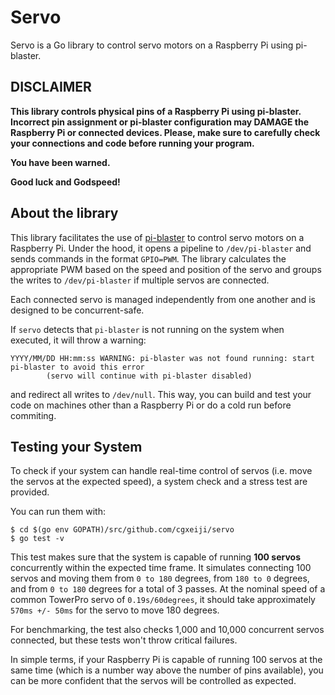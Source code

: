 # Servo

Servo is a Go library to control servo motors on a Raspberry Pi using pi-blaster.

## DISCLAIMER

**This library controls physical pins of a Raspberry Pi using pi-blaster.
Incorrect pin assignment or pi-blaster configuration may DAMAGE the Raspberry
Pi or connected devices.  Please, make sure to carefully check your connections
and code before running your program.**

**You have been warned.**

**Good luck and Godspeed!**

## About the library

This library facilitates the use of
[pi-blaster](https://github.com/sarfata/pi-blaster) to control servo motors on a
Raspberry Pi. Under the hood, it opens a pipeline to `/dev/pi-blaster` and
sends commands in the format `GPIO=PWM`. The library calculates the appropriate
PWM based on the speed and position of the servo and groups the writes to
`/dev/pi-blaster` if multiple servos are connected.

Each connected servo is managed independently from one another and is designed
to be concurrent-safe.

If `servo` detects that `pi-blaster` is not running on the system when
executed, it will throw a warning:
```
YYYY/MM/DD HH:mm:ss WARNING: pi-blaster was not found running: start pi-blaster to avoid this error
        (servo will continue with pi-blaster disabled)

```
and redirect all writes to `/dev/null`. This way, you can build and test your code
on machines other than a Raspberry Pi or do a cold run before commiting.

## Testing your System

To check if your system can handle real-time control of servos (i.e. move the
servos at the expected speed), a system check and a stress test are provided.

You can run them with:
```
$ cd $(go env GOPATH)/src/github.com/cgxeiji/servo
$ go test -v
```

This test makes sure that the system is capable of running **100 servos**
concurrently within the expected time frame. It simulates connecting 100 servos
and moving them from `0 to 180` degrees, from `180 to 0` degrees, and from `0
to 180` degrees for a total of 3 passes. At the nominal speed of a common
TowerPro servo of `0.19s/60degrees`, it should take approximately `570ms +/-
50ms` for the servo to move 180 degrees.

For benchmarking, the test also checks 1,000 and 10,000 concurrent servos
connected, but these tests won't throw critical failures.

In simple terms, if your Raspberry Pi is capable of running 100 servos at the
same time (which is a number way above the number of pins available), you can
be more confident that the servos will be controlled as expected.
